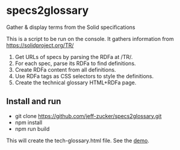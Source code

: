 # specs2glossary
Gather &amp; display terms from the Solid specifications

This is a script to be run on the console. It gathers information from https://solidproject.org/TR/

  1. Get URLs of specs by parsing the RDFa at /TR/.                           
  2. For each spec, parse its RDFa to find definitions.                       
  3. Create RDFa content from all definitions.                                
  4. Use RDFa tags as CSS selectors to style the definitions.                 
  5. Create the technical glossary HTML+RDFa page.                            
 
## Install and run
* git clone https://github.com/jeff-zucker/specs2glossary.git
* npm install
* npm run build

This will create the tech-glossary.html file. See the [demo](https://jeff-zucker.github.io/specs2glossary/tech-glossary.html).
